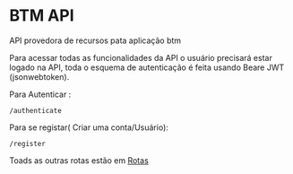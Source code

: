 # BTM API

API provedora de recursos pata aplicação btm

Para acessar todas as funcionalidades da API o usuário precisará estar logado na API, toda o esquema de autenticação é feita usando Beare JWT (jsonwebtoken).

Para Autenticar :

    /authenticate

Para se registar( Criar uma conta/Usuário):

    /register

Toads as outras rotas estão em [Rotas](./rotas.md)
